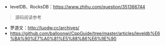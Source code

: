- levelDB、RocksDB：https://www.zhihu.com/question/351366744

> 源码阅读参考
- 罗道文：http://luodw.cc/archives/
- https://github.com/balloonwj/CppGuide/tree/master/articles/leveldb%E6%BA%90%E7%A0%81%E5%88%86%E6%9E%90

